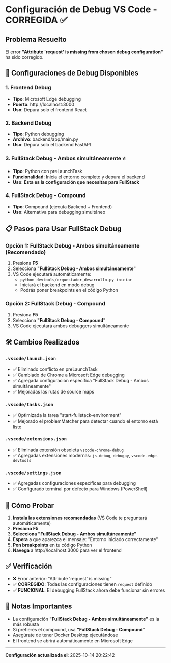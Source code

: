 # Configuración de Debug VS Code - CORREGIDA ✅

## Problema Resuelto
El error **"Attribute 'request' is missing from chosen debug configuration"** ha sido corregido.

## 🔧 Configuraciones de Debug Disponibles

### 1. **Frontend Debug**
- **Tipo**: Microsoft Edge debugging
- **Puerto**: http://localhost:3000
- **Uso**: Depura solo el frontend React

### 2. **Backend Debug** 
- **Tipo**: Python debugging
- **Archivo**: backend/app/main.py
- **Uso**: Depura solo el backend FastAPI

### 3. **FullStack Debug - Ambos simultáneamente** ⭐
- **Tipo**: Python con preLaunchTask
- **Funcionalidad**: Inicia el entorno completo y depura el backend
- **Uso**: **Esta es la configuración que necesitas para FullStack**

### 4. **FullStack Debug - Compound**
- **Tipo**: Compound (ejecuta Backend + Frontend)
- **Uso**: Alternativa para debugging simultáneo

## 📋 Pasos para Usar FullStack Debug

### Opción 1: FullStack Debug - Ambos simultáneamente (Recomendado)
1. Presiona **F5** 
2. Selecciona **"FullStack Debug - Ambos simultáneamente"**
3. VS Code ejecutará automáticamente:
   - `python devtools/orquestador_desarrollo.py iniciar`
   - Iniciará el backend en modo debug
   - Podrás poner breakpoints en el código Python

### Opción 2: FullStack Debug - Compound  
1. Presiona **F5**
2. Selecciona **"FullStack Debug - Compound"**
3. VS Code ejecutará ambos debuggers simultáneamente

## 🛠️ Cambios Realizados

### `.vscode/launch.json`
- ✅ Eliminado conflicto en preLaunchTask
- ✅ Cambiado de Chrome a Microsoft Edge debugging
- ✅ Agregada configuración específica "FullStack Debug - Ambos simultáneamente"
- ✅ Mejoradas las rutas de source maps

### `.vscode/tasks.json`
- ✅ Optimizada la tarea "start-fullstack-environment"
- ✅ Mejorado el problemMatcher para detectar cuando el entorno está listo

### `.vscode/extensions.json`
- ✅ Eliminada extensión obsoleta `vscode-chrome-debug`
- ✅ Agregadas extensiones modernas: `js-debug`, `debugpy`, `vscode-edge-devtools`

### `.vscode/settings.json`
- ✅ Agregadas configuraciones específicas para debugging
- ✅ Configurado terminal por defecto para Windows (PowerShell)

## 🚀 Cómo Probar

1. **Instala las extensiones recomendadas** (VS Code te preguntará automáticamente)
2. **Presiona F5**
3. **Selecciona "FullStack Debug - Ambos simultáneamente"**
4. **Espera** a que aparezca el mensaje: "Entorno iniciado correctamente"
5. **Pon breakpoints** en tu código Python
6. **Navega** a http://localhost:3000 para ver el frontend

## ✅ Verificación
- ❌ Error anterior: "Attribute 'request' is missing"  
- ✅ **CORREGIDO**: Todas las configuraciones tienen `request` definido
- ✅ **FUNCIONAL**: El debugging FullStack ahora debe funcionar sin errores

## 📝 Notas Importantes
- La configuración **"FullStack Debug - Ambos simultáneamente"** es la más robusta
- Si prefieres el compound, usa **"FullStack Debug - Compound"** 
- Asegúrate de tener Docker Desktop ejecutándose
- El frontend se abrirá automáticamente en Microsoft Edge

---
**Configuración actualizada el**: 2025-10-14 20:22:42

